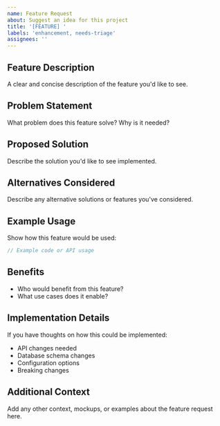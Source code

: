 ```yaml
---
name: Feature Request
about: Suggest an idea for this project
title: '[FEATURE] '
labels: 'enhancement, needs-triage'
assignees: ''
---
```


## Feature Description
A clear and concise description of the feature you'd like to see.

## Problem Statement
What problem does this feature solve? Why is it needed?

## Proposed Solution
Describe the solution you'd like to see implemented.

## Alternatives Considered
Describe any alternative solutions or features you've considered.

## Example Usage
Show how this feature would be used:

```rust
// Example code or API usage
```

## Benefits
- Who would benefit from this feature?
- What use cases does it enable?

## Implementation Details
If you have thoughts on how this could be implemented:
- API changes needed
- Database schema changes
- Configuration options
- Breaking changes

## Additional Context
Add any other context, mockups, or examples about the feature request here.
